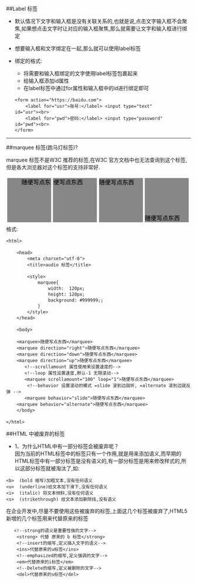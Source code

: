 ##Label 标签
- 默认情况下文字和输入框是没有关联关系的,也就是说,点击文字输入框不会聚焦,如果想点击文字时让对应的输入框聚焦,那么就需要让文字和输入框进行绑定
- 想要输入框和文字绑定在一起,那么就可以使用label标签
- 绑定的格式:
    - 将需要和输入框绑定的文字使用label标签包裹起来
    - 给输入框添加id属性
    - 在label标签中通过for属性和输入框中的id进行绑定即可

    ```
    <form action="https://baidu.com">
        <label for="usr">账号:</label> <input type="text"      id="usr"><br>
        <label for="pwd">密码:</label> <input type="password"  id="pwd"><br>
    </form>
    ```
    
---
##marquee 标签(跑马灯标签)?

marquee 标签不是W3C 推荐的标签,在W3C 官方文档中也无法查询到这个标签,但是各大浏览器对这个标签的支持非常好.

![](/assets/Snip20180606_8.png)
格式:
```
<html>

    <head>
        <meta charset="utf-8">
        <title>audio 标签</title>

        <style>
            marquee{
                width:  120px;
                height: 120px;
                background: #999999;;                
            }
        </style>
    </head>

    <body>

    <marquee>随便写点东西</marquee>
    <marquee direction="right">随便写点东西</marquee>
    <marquee direction="down">随便写点东西</marquee>
    <marquee direction="up">随便写点东西</marquee>
       <!--scrollamount 属性使用来设置速度的-->
       <!--loop 属性设置速度,默认-1 无限滚动-->
       <marquee scrollamount="100" loop="1">随便写点东西</marquee>
        <!--behavior 设置滚动的模式 =slide 滚到边就听, =alternate 滚到边就反弹 -->
       <marquee behavior="slide">随便写点东西</marquee>
    <marquee behavior="alternate">随便写点东西</marquee>
    </body>

</html>
```    


##HTML 中被废弃的标签
- 1、为什么HTML中有一部分标签会被废弃呢？<br>因为当前的HTML标签中的标签只有一个作用,就是用来添加语义,而早期的HTML标签中有一部分标签是没有语义的,有一部分标签是用来修改样式的,所以这部分标签就被淘汰了,如:
```<br>、<hr>、<font>、
<b>  (bold 缩写)加粗文本,没有任何语义
<u>  (underline)给文本加下滑下,没有任何语义
<i>  (italic) 将文本倾斜,没有任何语义
<s>  (strikethrough) 给文本添加删除线,没有语义
```
在企业开发中,尽量不要使用这些被废弃的标签,上面这几个标签被废弃了,HTML5 新增的几个标签用来代替原来的标签

```
   <!--strong的语义是重要性强的文字-->
    <strong> 代替 原来的 b 标签</strong>
    <!--insert的缩写,定义插入文字的语义-->
    <ins>代替原来的u标签</ins>
    <!--emphasized的缩写,定义强调的文字-->
    <em>代替原来的i标签</em>
    <!--Delete的缩写,定义被删除的文字-->
    <del>代替原来的s标签</del>

```
 